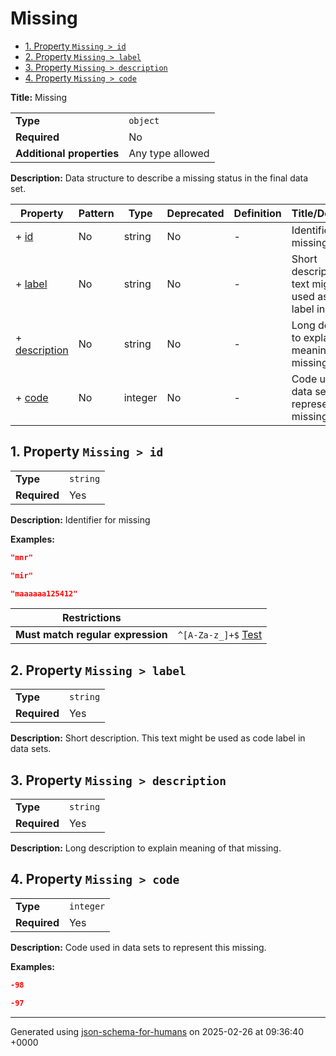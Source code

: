 # Missing

- [1. Property `Missing > id`](#id)
- [2. Property `Missing > label`](#label)
- [3. Property `Missing > description`](#description)
- [4. Property `Missing > code`](#code)

**Title:** Missing

|                           |                  |
| ------------------------- | ---------------- |
| **Type**                  | `object`         |
| **Required**              | No               |
| **Additional properties** | Any type allowed |

**Description:** Data structure to describe a missing status in the final data set.

| Property                       | Pattern | Type    | Deprecated | Definition | Title/Description                                                      |
| ------------------------------ | ------- | ------- | ---------- | ---------- | ---------------------------------------------------------------------- |
| + [id](#id )                   | No      | string  | No         | -          | Identifier for missing                                                 |
| + [label](#label )             | No      | string  | No         | -          | Short description. This text might be used as code label in data sets. |
| + [description](#description ) | No      | string  | No         | -          | Long description to explain meaning of that missing.                   |
| + [code](#code )               | No      | integer | No         | -          | Code used in data sets to represent this missing.                      |

## <a name="id"></a>1. Property `Missing > id`

|              |          |
| ------------ | -------- |
| **Type**     | `string` |
| **Required** | Yes      |

**Description:** Identifier for missing

**Examples:**

```json
"mnr"
```

```json
"mir"
```

```json
"maaaaaa125412"
```

| Restrictions                      |                                                                                                    |
| --------------------------------- | -------------------------------------------------------------------------------------------------- |
| **Must match regular expression** | ```^[A-Za-z_]+$``` [Test](https://regex101.com/?regex=%5E%5BA-Za-z_%5D%2B%24&testString=%22mnr%22) |

## <a name="label"></a>2. Property `Missing > label`

|              |          |
| ------------ | -------- |
| **Type**     | `string` |
| **Required** | Yes      |

**Description:** Short description. This text might be used as code label in data sets.

## <a name="description"></a>3. Property `Missing > description`

|              |          |
| ------------ | -------- |
| **Type**     | `string` |
| **Required** | Yes      |

**Description:** Long description to explain meaning of that missing.

## <a name="code"></a>4. Property `Missing > code`

|              |           |
| ------------ | --------- |
| **Type**     | `integer` |
| **Required** | Yes       |

**Description:** Code used in data sets to represent this missing.

**Examples:**

```json
-98
```

```json
-97
```

----------------------------------------------------------------------------------------------------------------------------
Generated using [json-schema-for-humans](https://github.com/coveooss/json-schema-for-humans) on 2025-02-26 at 09:36:40 +0000
